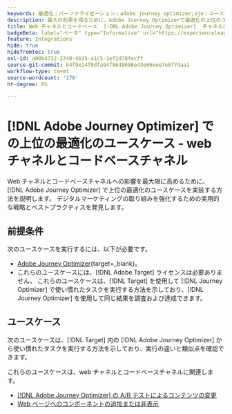 ```yaml
---
keywords: 最適化；パーソナライゼーション；adobe journey optimizer;ajo；ユースケース；シナリオ；web；コードベース
description: 最大の効果を得るために、Adobe Journey Optimizerで最適化の上位のユースケースを実装する方法を説明します。
title: Web チャネルとコードベース  [!DNL Adobe Journey Optimizer]  チャネルにおける最適化の上位のユースケース
badgeBeta: label="ベータ" type="Informative" url="https://experienceleague.adobe.com/docs/target/using/introduction/intro.html?lang=ja#beta newtab=true" tooltip=" [!DNL Adobe Target] のベータ版機能とは"
feature: Integrations
hide: true
hidefromtoc: true
exl-id: a00b4732-2740-4b35-a1c5-1ef2d78fecff
source-git-commit: b4f9e14f9dfa94f8648686e43e66eee7e0f7daa1
workflow-type: tm+mt
source-wordcount: '176'
ht-degree: 6%

---
```


# [!DNL Adobe Journey Optimizer] での上位の最適化のユースケース - web チャネルとコードベースチャネル

Web チャネルとコードベースチャネルへの影響を最大限に高めるために、[!DNL Adobe Journey Optimizer] で上位の最適化のユースケースを実装する方法を説明します。 デジタルマーケティングの取り組みを強化するための実用的な戦略とベストプラクティスを発見します。

## 前提条件

次のユースケースを実行するには、以下が必要です。

* [Adobe Journey Optimizer](https://experienceleague.adobe.com/ja/docs/journey-optimizer/using/get-started/get-started){target=_blank}。
* これらのユースケースには、[!DNL Adobe Target] ライセンスは必要ありません。 これらのユースケースは、[!DNL Target] を使用して [!DNL Journey Optimizer] で使い慣れたタスクを実行する方法を示しており、[!DNL Journey Optimizer] を使用して同じ結果を調査および達成できます。

## ユースケース

次のユースケースは、[!DNL Target] 内の [!DNL Adobe Journey Optimizer] から使い慣れたタスクを実行する方法を示しており、実行の違いと類似点を確認できます。

これらのユースケースは、web チャネルとコードベースチャネルに関連します。

* [ [!DNL Adobe Journey Optimizer] の A/B テストによるコンテンツの変更](/help/main/c-integrating-target-with-mac/ajo/content-change-using-ajo.md)
* [Web ページへのコンポーネントの追加または非表示](/help/main/c-integrating-target-with-mac/ajo/add-hide-content-using-ajo.md)
